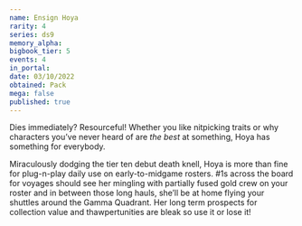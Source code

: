 ```yaml
---
name: Ensign Hoya
rarity: 4
series: ds9
memory_alpha:
bigbook_tier: 5
events: 4
in_portal:
date: 03/10/2022
obtained: Pack
mega: false
published: true
---
```


Dies immediately? Resourceful! Whether you like nitpicking traits or why characters you’ve never heard of are *the best* at something, Hoya has something for everybody.

Miraculously dodging the tier ten debut death knell, Hoya is more than fine for plug-n-play daily use on early-to-midgame rosters. #1s across the board for voyages should see her mingling with partially fused gold crew on your roster and in between those long hauls, she’ll be at home flying your shuttles around the Gamma Quadrant. Her long term prospects for collection value and thawpertunities are bleak so use it or lose it!
